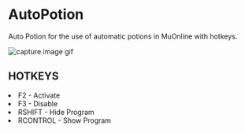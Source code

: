 # AutoPotion
Auto Potion for the use of automatic potions in MuOnline with hotkeys.

![capture image gif](https://im4.ezgif.com/tmp/ezgif-4-7c74504078e0.gif)

## HOTKEYS
 <li>F2 - Activate</li>
 <li>F3 - Disable</li>
 <li>RSHIFT - Hide Program</li>
 <li>RCONTROL - Show Program</li>
